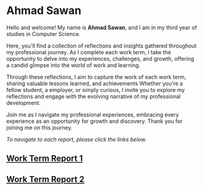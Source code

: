 # Ahmad Sawan


Hello and welcome! My name is **Ahmad Sawan**, and I am in my third year of studies in Computer Science. 

Here, you'll find a collection of reflections and insights gathered throughout my professional journey. As I complete each work term, I take the opportunity to delve into my experiences, challenges, and growth, offering a candid glimpse into the world of work and learning.

Through these reflections, I aim to capture the work of each work term, sharing valuable lessons learned, and achievements 
Whether you're a fellow student, a  employer, or simply curious, I invite you to explore my reflections and engage with the evolving narrative of my professional development.

Join me as I navigate my professional experiences, embracing every experience as an opportunity for growth and discovery. Thank you for joining me on this journey.

_To navigate to each report, please click the links below._


## [Work Term Report 1](./WT1.md)


## [Work Term Report 2](./WT2.md)




